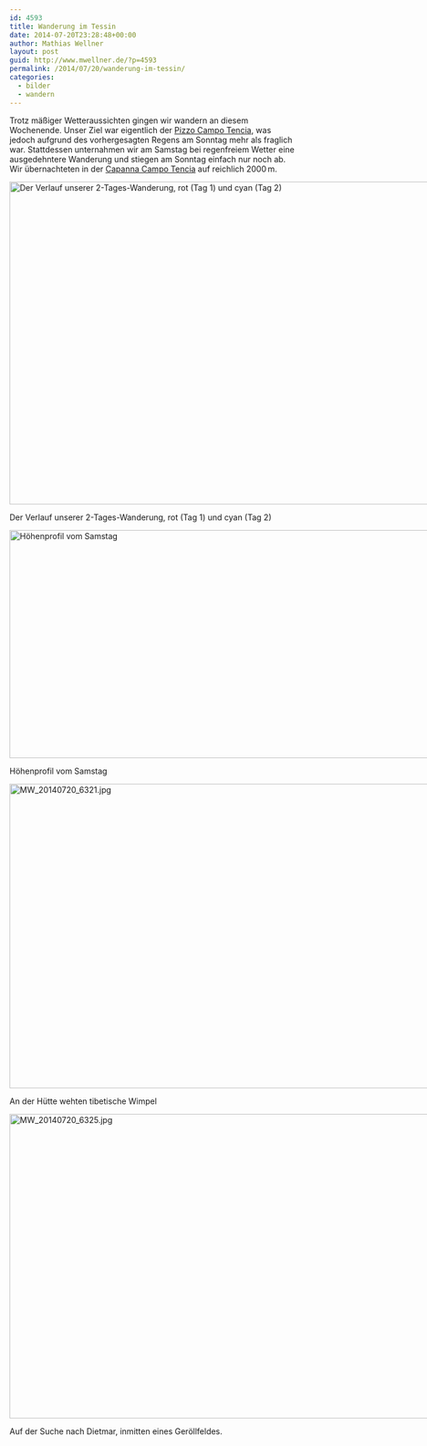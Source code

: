 ```yaml
---
id: 4593
title: Wanderung im Tessin
date: 2014-07-20T23:28:48+00:00
author: Mathias Wellner
layout: post
guid: http://www.mwellner.de/?p=4593
permalink: /2014/07/20/wanderung-im-tessin/
categories:
  - bilder
  - wandern
---
```

Trotz mäßiger Wetteraussichten gingen wir wandern an diesem Wochenende. Unser Ziel war eigentlich der <a href="http://de.wikipedia.org/wiki/Pizzo_Campo_Tencia" title="Pizzo Campo Tencia" target="_blank">Pizzo Campo Tencia</a>, was jedoch aufgrund des vorhergesagten Regens am Sonntag mehr als fraglich war. Stattdessen unternahmen wir am Samstag bei regenfreiem Wetter eine ausgedehntere Wanderung und stiegen am Sonntag einfach nur noch ab. Wir übernachteten in der <a href="http://www.campotencia.ch/capanna.php?l=t" title="Capanna Campo Tencia" target="_blank">Capanna Campo Tencia</a> auf reichlich 2000&thinsp;m. 

<div id="attachment_4594" style="width: 860px" class="wp-caption aligncenter">
  <a href="/wp-uploads/2014/07/tessin.jpg"><img src="/wp-uploads/2014/07/tessin-1024x682.jpg" alt="Der Verlauf unserer 2-Tages-Wanderung, rot (Tag 1) und cyan (Tag 2)" width="850" height="566" class="size-large wp-image-4594" srcset="http://www.mwellner.de/wp-uploads/2014/07/tessin-1024x682.jpg 1024w, http://www.mwellner.de/wp-uploads/2014/07/tessin-300x200.jpg 300w, http://www.mwellner.de/wp-uploads/2014/07/tessin-225x150.jpg 225w, http://www.mwellner.de/wp-uploads/2014/07/tessin-150x100.jpg 150w" sizes="(max-width: 850px) 100vw, 850px" /></a>
  
  <p class="wp-caption-text">
    Der Verlauf unserer 2-Tages-Wanderung, rot (Tag 1) und cyan (Tag 2)
  </p>
</div>

<div id="attachment_4595" style="width: 860px" class="wp-caption aligncenter">
  <a href="/wp-uploads/2014/07/hoehenprofil_tag1.png"><img src="/wp-uploads/2014/07/hoehenprofil_tag1-1024x482.png" alt="Höhenprofil vom Samstag" width="850" height="400" class="size-large wp-image-4595" srcset="http://www.mwellner.de/wp-uploads/2014/07/hoehenprofil_tag1-1024x482.png 1024w, http://www.mwellner.de/wp-uploads/2014/07/hoehenprofil_tag1-300x141.png 300w, http://www.mwellner.de/wp-uploads/2014/07/hoehenprofil_tag1-250x117.png 250w, http://www.mwellner.de/wp-uploads/2014/07/hoehenprofil_tag1-150x70.png 150w, http://www.mwellner.de/wp-uploads/2014/07/hoehenprofil_tag1.png 1202w" sizes="(max-width: 850px) 100vw, 850px" /></a>
  
  <p class="wp-caption-text">
    Höhenprofil vom Samstag
  </p>
</div>

<div style="width: 810px" class="wp-caption aligncenter">
  <a href="https://www.flickr.com/photos/mwellner/14557783307" title="MW_20140720_6321.jpg by mathias wellner, on Flickr"><img src="https://farm4.staticflickr.com/3836/14557783307_c9e155632b_c.jpg" width="800" height="534" alt="MW_20140720_6321.jpg" /></a>
  
  <p class="wp-caption-text">
    An der Hütte wehten tibetische Wimpel
  </p>
</div>

<div style="width: 810px" class="wp-caption aligncenter">
  <a href="https://www.flickr.com/photos/mwellner/14764110383" title="MW_20140720_6325.jpg by mathias wellner, on Flickr"><img src="https://farm3.staticflickr.com/2895/14764110383_1d812cbd47_c.jpg" width="800" height="534" alt="MW_20140720_6325.jpg" /></a>
  
  <p class="wp-caption-text">
    Auf der Suche nach Dietmar, inmitten eines Geröllfeldes.
  </p>
</div>